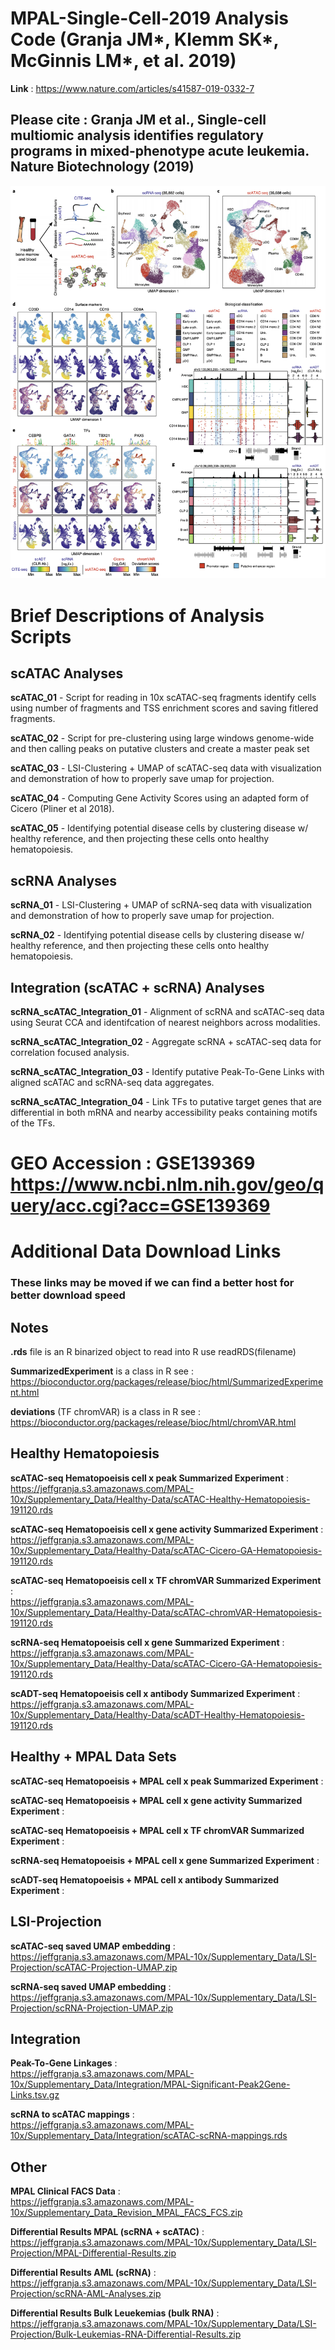 # MPAL-Single-Cell-2019 Analysis Code (Granja JM*, Klemm SK*, McGinnis LM*, et al. 2019)

**Link** : https://www.nature.com/articles/s41587-019-0332-7

## Please cite : Granja JM et al., Single-cell multiomic analysis identifies regulatory programs in mixed-phenotype acute leukemia. Nature Biotechnology (2019)

![](Figure1.png)

# Brief Descriptions of Analysis Scripts

## scATAC Analyses

**scATAC_01** - Script for reading in 10x scATAC-seq fragments identify cells using number of fragments and TSS enrichment scores and saving fitlered fragments.

**scATAC_02** - Script for pre-clustering using large windows genome-wide and then calling peaks on putative clusters and create a master peak set

**scATAC_03** - LSI-Clustering + UMAP of scATAC-seq data with visualization and demonstration of how to properly save
umap for projection.

**scATAC_04** - Computing Gene Activity Scores using an adapted form of Cicero (Pliner et al 2018).

**scATAC_05** - Identifying potential disease cells by clustering disease w/ healthy reference, and then projecting these
cells onto healthy hematopoiesis.

## scRNA Analyses

**scRNA_01** - LSI-Clustering + UMAP of scRNA-seq data with visualization and demonstration of how to properly save
umap for projection.

**scRNA_02** - Identifying potential disease cells by clustering disease w/ healthy reference, and then projecting these
cells onto healthy hematopoiesis.

## Integration (scATAC + scRNA) Analyses

**scRNA_scATAC_Integration_01** - Alignment of scRNA and scATAC-seq data using Seurat CCA and identifcation of nearest
neighbors across modalities.

**scRNA_scATAC_Integration_02** - Aggregate scRNA + scATAC-seq data for correlation focused analysis.

**scRNA_scATAC_Integration_03** - Identify putative Peak-To-Gene Links with aligned scATAC and scRNA-seq data aggregates.

**scRNA_scATAC_Integration_04** - Link TFs to putative target genes that are differential in both mRNA and nearby accessibility peaks containing motifs of the TFs.

# GEO Accession : GSE139369 https://www.ncbi.nlm.nih.gov/geo/query/acc.cgi?acc=GSE139369

# Additional Data Download Links

### These links may be moved if we can find a better host for better download speed

## Notes

**.rds** file is an R binarized object to read into R use readRDS(filename)

**SummarizedExperiment** is a class in R see : <br/>https://bioconductor.org/packages/release/bioc/html/SummarizedExperiment.html

**deviations** (TF chromVAR) is a class in R see : <br/>https://bioconductor.org/packages/release/bioc/html/chromVAR.html

## Healthy Hematopoiesis

**scATAC-seq Hematopoeisis cell x peak Summarized Experiment** : <br/>https://jeffgranja.s3.amazonaws.com/MPAL-10x/Supplementary_Data/Healthy-Data/scATAC-Healthy-Hematopoiesis-191120.rds

**scATAC-seq Hematopoeisis cell x gene activity Summarized Experiment** : <br/>https://jeffgranja.s3.amazonaws.com/MPAL-10x/Supplementary_Data/Healthy-Data/scATAC-Cicero-GA-Hematopoiesis-191120.rds

**scATAC-seq Hematopoeisis cell x TF chromVAR Summarized Experiment** : <br/>https://jeffgranja.s3.amazonaws.com/MPAL-10x/Supplementary_Data/Healthy-Data/scATAC-chromVAR-Hematopoiesis-191120.rds

**scRNA-seq Hematopoeisis cell x gene Summarized Experiment** : <br/>https://jeffgranja.s3.amazonaws.com/MPAL-10x/Supplementary_Data/Healthy-Data/scATAC-Cicero-GA-Hematopoiesis-191120.rds

**scADT-seq Hematopoeisis cell x antibody Summarized Experiment** : <br/>https://jeffgranja.s3.amazonaws.com/MPAL-10x/Supplementary_Data/Healthy-Data/scADT-Healthy-Hematopoiesis-191120.rds

## Healthy + MPAL Data Sets

**scATAC-seq Hematopoeisis + MPAL cell x peak Summarized Experiment** :

**scATAC-seq Hematopoeisis + MPAL cell x gene activity Summarized Experiment** :

**scATAC-seq Hematopoeisis + MPAL cell x TF chromVAR Summarized Experiment** :

**scRNA-seq Hematopoeisis + MPAL cell x gene Summarized Experiment** :

**scADT-seq Hematopoeisis + MPAL cell x antibody Summarized Experiment** :

## LSI-Projection 

**scATAC-seq saved UMAP embedding** : <br/>https://jeffgranja.s3.amazonaws.com/MPAL-10x/Supplementary_Data/LSI-Projection/scATAC-Projection-UMAP.zip

**scRNA-seq saved UMAP embedding** : <br/>https://jeffgranja.s3.amazonaws.com/MPAL-10x/Supplementary_Data/LSI-Projection/scRNA-Projection-UMAP.zip

## Integration

**Peak-To-Gene Linkages** : <br/>https://jeffgranja.s3.amazonaws.com/MPAL-10x/Supplementary_Data/Integration/MPAL-Significant-Peak2Gene-Links.tsv.gz

**scRNA to scATAC mappings** : <br/>https://jeffgranja.s3.amazonaws.com/MPAL-10x/Supplementary_Data/Integration/scATAC-scRNA-mappings.rds


## Other

**MPAL Clinical FACS Data** : <br/>https://jeffgranja.s3.amazonaws.com/MPAL-10x/Supplementary_Data_Revision_MPAL_FACS_FCS.zip

**Differential Results MPAL (scRNA + scATAC)** : <br/>https://jeffgranja.s3.amazonaws.com/MPAL-10x/Supplementary_Data/LSI-Projection/MPAL-Differential-Results.zip

**Differential Results AML (scRNA)** : <br/>https://jeffgranja.s3.amazonaws.com/MPAL-10x/Supplementary_Data/LSI-Projection/scRNA-AML-Analyses.zip

**Differential Results Bulk Leuekemias (bulk RNA)** : <br/>https://jeffgranja.s3.amazonaws.com/MPAL-10x/Supplementary_Data/LSI-Projection/Bulk-Leukemias-RNA-Differential-Results.zip


